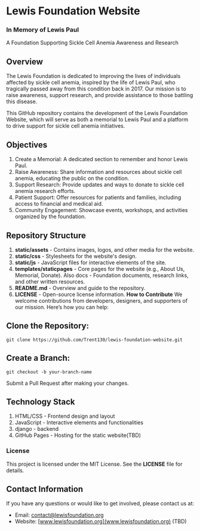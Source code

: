 
# Lewis Foundation Website
### In Memory of Lewis Paul
A Foundation Supporting Sickle Cell Anemia Awareness and Research

## Overview
The Lewis Foundation is dedicated to improving the lives of individuals affected by sickle cell anemia, inspired by the life of Lewis Paul, who tragically passed away from this condition back in 2017. Our mission is to raise awareness, support research, and provide assistance to those battling this disease.

This GitHub repository contains the development of the Lewis Foundation Website, which will serve as both a memorial to Lewis Paul and a platform to drive support for sickle cell anemia initiatives.

## Objectives
1. Create a Memorial: A dedicated section to remember and honor Lewis Paul.
2. Raise Awareness: Share information and resources about sickle cell anemia, educating the public on the condition.
3. Support Research: Provide updates and ways to donate to sickle cell anemia research efforts.
4. Patient Support: Offer resources for patients and families, including access to financial and medical aid.
5. Community Engagement: Showcase events, workshops, and activities organized by the foundation.
## Repository Structure
1. **static/assets** - Contains images, logos, and other media for the website.
2. **static/css** - Stylesheets for the website's design.
3. **static/js** - JavaScript files for interactive elements of the site.
4. **templates/staticpages** - Core pages for the website (e.g., About Us, Memorial, Donate). Also docs - Foundation documents, research links, and other written resources.
5. **README.md** - Overview and guide to the repository.
6. **LICENSE** - Open-source license information.
**How to Contribute**
We welcome contributions from developers, designers, and supporters of our mission. Here’s how you can help:

## **Clone the Repository:**
```
git clone https://github.com/Trent130/lewis-foundation-website.git
```
## **Create a Branch:**
```
git checkout -b your-branch-name
```
Submit a Pull Request after making your changes.
## Technology Stack
1. HTML/CSS - Frontend design and layout
2. JavaScript - Interactive elements and functionalities
3. django - backend
4. GitHub Pages - Hosting for the static website(TBD)
### License
This project is licensed under the MIT License. See the **LICENSE** file for details.

## Contact Information
If you have any questions or would like to get involved, please contact us at:
- Email: contact@lewisfoundation.org
- Website: [www.lewisfoundation.org](www.lewisfoundation.org) (TBD)
